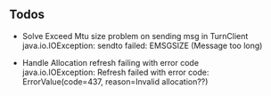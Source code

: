 ## Todos

- Solve Exceed Mtu size problem on sending msg in TurnClient
  java.io.IOException: sendto failed: EMSGSIZE (Message too long)

- Handle Allocation refresh failing with error code  
  java.io.IOException: Refresh failed with error code: ErrorValue(code=437, reason=Invalid
  allocation??)
